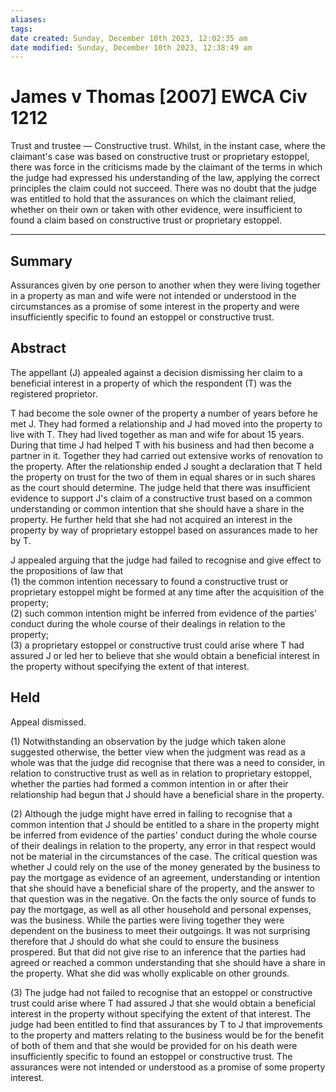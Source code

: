 ```yaml
---
aliases: 
tags: 
date created: Sunday, December 10th 2023, 12:02:35 am
date modified: Sunday, December 10th 2023, 12:38:49 am
---
```


# James v Thomas [2007] EWCA Civ 1212

Trust and trustee — Constructive trust. Whilst, in the instant case, where the claimant's case was based on constructive trust or proprietary estoppel, there was force in the criticisms made by the claimant of the terms in which the judge had expressed his understanding of the law, applying the correct principles the claim could not succeed. There was no doubt that the judge was entitled to hold that the assurances on which the claimant relied, whether on their own or taken with other evidence, were insufficient to found a claim based on constructive trust or proprietary estoppel.

---

## Summary

Assurances given by one person to another when they were living together in a property as man and wife were not intended or understood in the circumstances as a promise of some interest in the property and were insufficiently specific to found an estoppel or constructive trust.

## Abstract

The appellant (J) appealed against a decision dismissing her claim to a beneficial interest in a property of which the respondent (T) was the registered proprietor.

T had become the sole owner of the property a number of years before he met J. They had formed a relationship and J had moved into the property to live with T. They had lived together as man and wife for about 15 years. During that time J had helped T with his business and had then become a partner in it. Together they had carried out extensive works of renovation to the property. After the relationship ended J sought a declaration that T held the property on trust for the two of them in equal shares or in such shares as the court should determine. The judge held that there was insufficient evidence to support J's claim of a constructive trust based on a common understanding or common intention that she should have a share in the property. He further held that she had not acquired an interest in the property by way of proprietary estoppel based on assurances made to her by T.

J appealed arguing that the judge had failed to recognise and give effect to the propositions of law that  
(1) the common intention necessary to found a constructive trust or proprietary estoppel might be formed at any time after the acquisition of the property;  
(2) such common intention might be inferred from evidence of the parties' conduct during the whole course of their dealings in relation to the property;  
(3) a proprietary estoppel or constructive trust could arise where T had assured J or led her to believe that she would obtain a beneficial interest in the property without specifying the extent of that interest.

## Held

Appeal dismissed.

(1) Notwithstanding an observation by the judge which taken alone suggested otherwise, the better view when the judgment was read as a whole was that the judge did recognise that there was a need to consider, in relation to constructive trust as well as in relation to proprietary estoppel, whether the parties had formed a common intention in or after their relationship had begun that J should have a beneficial share in the property.

(2) Although the judge might have erred in failing to recognise that a common intention that J should be entitled to a share in the property might be inferred from evidence of the parties' conduct during the whole course of their dealings in relation to the property, any error in that respect would not be material in the circumstances of the case. The critical question was whether J could rely on the use of the money generated by the business to pay the mortgage as evidence of an agreement, understanding or intention that she should have a beneficial share of the property, and the answer to that question was in the negative. On the facts the only source of funds to pay the mortgage, as well as all other household and personal expenses, was the business. While the parties were living together they were dependent on the business to meet their outgoings. It was not surprising therefore that J should do what she could to ensure the business prospered. But that did not give rise to an inference that the parties had agreed or reached a common understanding that she should have a share in the property. What she did was wholly explicable on other grounds.

(3) The judge had not failed to recognise that an estoppel or constructive trust could arise where T had assured J that she would obtain a beneficial interest in the property without specifying the extent of that interest. The judge had been entitled to find that assurances by T to J that improvements to the property and matters relating to the business would be for the benefit of both of them and that she would be provided for on his death were insufficiently specific to found an estoppel or constructive trust. The assurances were not intended or understood as a promise of some property interest.
